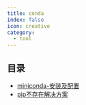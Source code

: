 ```yaml
---
title: conda
index: false
icon: creative
category:
  - tool
---
```


 ## 目录
- [miniconda-安装及配置](miniconda-安装及配置.md)
- [pip不存在解决方案](pip不存在解决方案.md)
